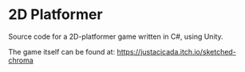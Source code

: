 # 2D Platformer

Source code for a 2D-platformer game written in C#, using Unity.

The game itself can be found at: https://justacicada.itch.io/sketched-chroma
